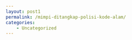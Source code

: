 ```yaml
---
layout: post1
permalink: /mimpi-ditangkap-polisi-kode-alam/
categories:
    - Uncategorized
---
```


